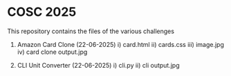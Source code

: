 # COSC 2025
This repository contains the files of the various challenges 

1) Amazon Card Clone (22-06-2025)
   i) card.html
   ii) cards.css
   iii) image.jpg
   iv) card clone output.jpg
   
3) CLI Unit Converter (22-06-2025)
   i) cli.py
   ii) cli output.jpg
